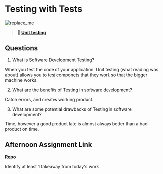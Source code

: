 # Testing with Tests

![replace_me](https://codeworks.blob.core.windows.net/public/assets/img/illustrations/placeholder.svg)

> **📖 [Unit testing](https://codeworksacademy.com/fs-student-guide/resources/wk8-9/03-Unit-Testing)**

## Questions

1. What is Software Development Testing?

When you test the code of your application. Unit testing (what reading was about) allows you to test componets that they work so that the bigger machine works. 

2. What are the benefits of Testing in software development?

Catch errors, and creates working product. 

3. What are some potential drawbacks of Testing in software development?

Time, however a good product late is almost always better than a bad product on time. 

## Afternoon Assignment Link

**[Repo](capstone)**

Identify at least 1 takeaway from today's work
